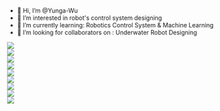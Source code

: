 - 👋 Hi, I’m @Yunga-Wu
- 👀 I’m interested in robot's control system designing
- 🌱 I’m currently learning: Robotics Control System & Machine Learning
- 💞️ I’m looking for collaborators on : Underwater Robot Designing

![](https://img.shields.io/badge/-STM32-yellow) <!-- STM32 -->  
![](https://img.shields.io/badge/-VS%20Code-blue) <!-- VS Code -->  
![](https://img.shields.io/badge/-C%2B%2B-red) <!-- C++ -->  
![](https://img.shields.io/badge/-Python-blue) <!-- Python -->  
![](https://img.shields.io/badge/-Linux-brightgreen) <!-- ROS -->  
![](https://img.shields.io/badge/-Matlab-orange) <!-- Matlab -->  
![](https://img.shields.io/badge/-Pytorch-green) <!-- Pytorch -->  
![](https://img.shields.io/badge/-%E6%B7%B1%E5%BA%A6%E5%AD%A6%E4%B9%A0-orange) <!-- 深度学习 -->  
![](https://img.shields.io/badge/-%E8%87%AA%E5%8A%A8%E9%A9%BE%E9%A9%B6-blue) <!-- 自动驾驶 -->  



<!---
Yunga-Wu/Yunga-Wu is a ✨ special ✨ repository because its `README.md` (this file) appears on your GitHub profile.
You can click the Preview link to take a look at your changes.
--->
